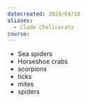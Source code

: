 ```yaml
---
datecreated: 2024/04/10
aliases:
  - Clade Chelicerata
course:
---
```

- Sea spiders
- Horseshoe crabs
- scorpions
- ticks
- mites
- spiders